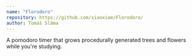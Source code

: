 ```yaml
---
name: "Florodoro"
repository: https://github.com/xiaoxiae/Florodoro/
author: Tomáš Sláma
---
```


A pomodoro timer that grows procedurally generated trees and flowers while you're studying.
